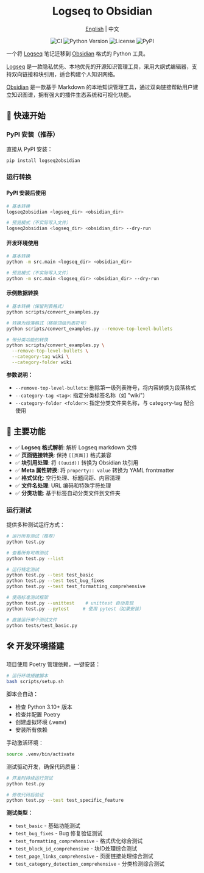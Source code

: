 <div align=center>
  <h1>Logseq to Obsidian</h1>
  <p><a href="./README.md">English</a> | 中文</a></p>

  ![CI](https://github.com/moskize91/logseq2obsidian/workflows/CI/badge.svg)
  ![Python Version](https://img.shields.io/badge/python-3.10%2B-blue)
  ![License](https://img.shields.io/badge/license-MIT-green)
  ![PyPI](https://img.shields.io/pypi/v/logseq2obsidian)
</div>

一个将 [Logseq](https://logseq.com/) 笔记迁移到 [Obsidian](https://obsidian.md/) 格式的 Python 工具。

[Logseq](https://logseq.com/) 是一款隐私优先、本地优先的开源知识管理工具，采用大纲式编辑器，支持双向链接和块引用，适合构建个人知识网络。

[Obsidian](https://obsidian.md/) 是一款基于 Markdown 的本地知识管理工具，通过双向链接帮助用户建立知识图谱，拥有强大的插件生态系统和可视化功能。

## 🚀 快速开始

### PyPI 安装（推荐）

直接从 PyPI 安装：

```bash
pip install logseq2obsidian
```

### 运行转换

#### PyPI 安装后使用
```bash
# 基本转换
logseq2obsidian <logseq_dir> <obsidian_dir>

# 预览模式（不实际写入文件）
logseq2obsidian <logseq_dir> <obsidian_dir> --dry-run
```

#### 开发环境使用
```bash
# 基本转换
python -m src.main <logseq_dir> <obsidian_dir>

# 预览模式（不实际写入文件）
python -m src.main <logseq_dir> <obsidian_dir> --dry-run
```

#### 示例数据转换
```bash
# 基本转换（保留列表格式）
python scripts/convert_examples.py

# 转换为段落格式（移除顶级列表符号）
python scripts/convert_examples.py --remove-top-level-bullets

# 带分类功能的转换
python scripts/convert_examples.py \
  --remove-top-level-bullets \
  --category-tag wiki \
  --category-folder wiki
```

**参数说明：**
- `--remove-top-level-bullets`: 删除第一级列表符号，将内容转换为段落格式
- `--category-tag <tag>`: 指定分类标签名称（如 "wiki"）
- `--category-folder <folder>`: 指定分类文件夹名称，与 category-tag 配合使用

## 🎯 主要功能

- ✅ **Logseq 格式解析**: 解析 Logseq markdown 文件
- ✅ **页面链接转换**: 保持 `[[页面]]` 格式兼容
- ✅ **块引用处理**: 将 `((uuid))` 转换为 Obsidian 块引用
- ✅ **Meta 属性转换**: 将 `property:: value` 转换为 YAML frontmatter
- ✅ **格式优化**: 空行处理、标题间距、内容清理
- ✅ **文件名处理**: URL 编码和特殊字符处理
- ✅ **分类功能**: 基于标签自动分类文件到文件夹

### 运行测试

提供多种测试运行方式：

```bash
# 运行所有测试（推荐）
python test.py

# 查看所有可用测试
python test.py --list

# 运行特定测试
python test.py --test test_basic
python test.py --test test_bug_fixes
python test.py --test test_formatting_comprehensive

# 使用标准测试框架
python test.py --unittest    # unittest 自动发现
python test.py --pytest     # 使用 pytest（如果安装）

# 直接运行单个测试文件
python tests/test_basic.py
```

## 🛠️ 开发环境搭建

项目使用 Poetry 管理依赖，一键安装：

```bash
# 运行环境搭建脚本
bash scripts/setup.sh
```

脚本会自动：
- 检查 Python 3.10+ 版本
- 检查并配置 Poetry
- 创建虚拟环境 (.venv)
- 安装所有依赖

手动激活环境：
```bash
source .venv/bin/activate
```

测试驱动开发，确保代码质量：

```bash
# 开发时持续运行测试
python test.py

# 修改代码后验证
python test.py --test test_specific_feature
```

**测试类型：**
- `test_basic` - 基础功能测试
- `test_bug_fixes` - Bug 修复验证测试
- `test_formatting_comprehensive` - 格式优化综合测试
- `test_block_id_comprehensive` - 块ID处理综合测试
- `test_page_links_comprehensive` - 页面链接处理综合测试
- `test_category_detection_comprehensive` - 分类检测综合测试